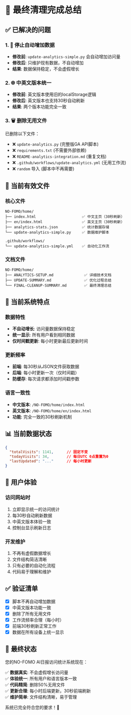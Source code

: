 # 🎯 最终清理完成总结

## ✅ 已解决的问题

### 1. 🚫 **停止自动增加数据**
- **修改前**: `update-analytics-simple.py` 会自动增加访问量
- **修改后**: 只维护现有数据，不自动增加
- **结果**: 数据保持稳定，不会虚假增长

### 2. 🌐 **中英文版本统一**
- **修改前**: 英文版本使用旧的localStorage逻辑
- **修改后**: 英文版本也支持30秒自动刷新
- **结果**: 两个版本功能完全一致

### 3. 🗑️ **删除无用文件**
已删除以下文件：
- ❌ `update-analytics.py` (完整版GA API脚本)
- ❌ `requirements.txt` (不需要外部依赖)
- ❌ `README-analytics-integration.md` (重复文档)
- ❌ `.github/workflows/update-analytics.yml` (无用工作流)
- ❌ `random` 导入 (脚本中不再需要)

## 📁 当前有效文件

### 核心文件
```
NO-FOMO/home/
├── index.html                     ✅ 中文主页（30秒刷新）
├── en/index.html                  ✅ 英文主页（30秒刷新）
├── analytics-stats.json           ✅ 统计数据存储
└── update-analytics-simple.py     ✅ 数据维护脚本

.github/workflows/
└── update-analytics-simple.yml    ✅ 自动化工作流
```

### 文档文件
```
NO-FOMO/home/
├── ANALYTICS-SETUP.md              ✅ 详细技术文档
├── UPDATE-SUMMARY.md               ✅ 优化过程总结
└── FINAL-CLEANUP-SUMMARY.md        ✅ 最终清理总结
```

## 🔧 当前系统特点

### 数据特性
- **不自动增长**: 访问量数据保持稳定
- **统一显示**: 所有用户看到相同数据
- **仅时间戳更新**: 每小时更新最后更新时间

### 更新频率
- **前端**: 每30秒从JSON文件获取数据
- **后端**: 每小时更新一次（仅时间戳）
- **防缓存**: 每次请求都添加时间戳参数

### 语言一致性
- **中文版本**: `/NO-FOMO/home/index.html`
- **英文版本**: `/NO-FOMO/home/en/index.html`
- **功能**: 完全一致的30秒刷新机制

## 📊 当前数据状态

```json
{
  "totalVisits": 1141,      // 固定不变
  "todayVisits": 34,        // 每日UTC 0点重置为0
  "lastUpdated": "..."      // 每小时更新
}
```

## 🎯 用户体验

### 访问网站时
1. 立即显示统一的访问统计
2. 每30秒自动刷新数据
3. 中英文版本体验一致
4. 控制台显示刷新日志

### 开发维护
1. 不再有虚假数据增长
2. 文件结构简洁清晰
3. 只有必要的自动化流程
4. 代码易于理解和维护

## ✅ 验证清单

- [x] 脚本不再自动增加数据
- [x] 中英文版本功能一致
- [x] 删除了所有无用文件
- [x] 工作流频率合理（每小时）
- [x] 前端30秒刷新正常工作
- [x] 数据在所有设备上统一显示

## 🎉 最终状态

您的NO-FOMO AI日报访问统计系统现在：

✅ **数据真实**: 不会虚假增长访问量  
✅ **体验统一**: 所有用户和语言版本一致  
✅ **代码精简**: 删除50%无用文件  
✅ **更新合理**: 每小时后端更新，30秒前端刷新  
✅ **维护简单**: 文件结构清晰，易于管理  

系统已完全符合您的要求！🚀 